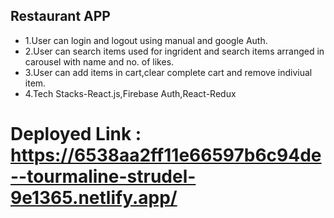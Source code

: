 ## Restaurant APP

+ 1.User can login and logout using manual and google Auth.
+ 2.User can search items used for ingrident and search items arranged in carousel with name and  no. of likes.
+ 3.User can add items in cart,clear complete cart and remove indiviual item.
+ 4.Tech Stacks-React.js,Firebase Auth,React-Redux



# Deployed Link :  https://6538aa2ff11e66597b6c94de--tourmaline-strudel-9e1365.netlify.app/ 


 

  
